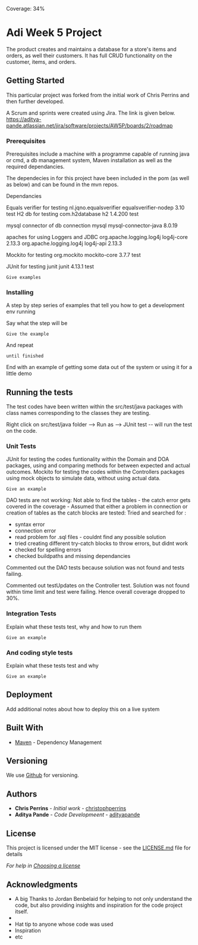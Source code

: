 Coverage: 34%
# Adi Week 5 Project 

The product creates and maintains a database for a store's items and orders, as well their customers. It has full CRUD functionality on the customer, items, and orders. 

## Getting Started

This particular project was forked from the initial work of Chris Perrins and then further developed.

A Scrum and sprints were created using Jira. The link is given below.
https://aditya-pande.atlassian.net/jira/software/projects/AW5P/boards/2/roadmap


### Prerequisites

Prerequisites include a machine with a programme capable of running java or cmd, a db management system, Maven installation as well as the required dependancies.

The dependecies in for this project have been included in the pom (as well as below) and can be found in the mvn repos.

Dependancies

Equals verifier for testing
    <dependency>
			<groupId>nl.jqno.equalsverifier</groupId>
			<artifactId>equalsverifier-nodep</artifactId>
			<version>3.10</version>
			<scope>test</scope>
		</dependency>
H2 db for testing 
		<dependency>
			<groupId>com.h2database</groupId>
			<artifactId>h2</artifactId>
			<version>1.4.200</version>
			<scope>test</scope>
		</dependency>
    
mysql connector of db connection
		<!-- https://mvnrepository.com/artifact/mysql/mysql-connector-java -->
		<dependency>
			<groupId>mysql</groupId>
			<artifactId>mysql-connector-java</artifactId>
			<version>8.0.19</version>
		</dependency>
 
 apaches for using Loggers and JDBC
		<dependency>
			<groupId>org.apache.logging.log4j</groupId>
			<artifactId>log4j-core</artifactId>
			<version>2.13.3</version>
		</dependency>
		<dependency>
			<groupId>org.apache.logging.log4j</groupId>
			<artifactId>log4j-api</artifactId>
			<version>2.13.3</version>
		</dependency>
    
Mockito for testing
		<!-- https://mvnrepository.com/artifact/org.mockito/mockito-core -->
		<dependency>
			<groupId>org.mockito</groupId>
			<artifactId>mockito-core</artifactId>
			<version>3.7.7</version>
			<scope>test</scope>
		</dependency>
    
JUnit for testing
		<!-- https://mvnrepository.com/artifact/junit/junit -->
		<dependency>
			<groupId>junit</groupId>
			<artifactId>junit</artifactId>
			<version>4.13.1</version>
			<scope>test</scope>
		</dependency>
```
Give examples
```

### Installing

A step by step series of examples that tell you how to get a development env running

Say what the step will be

```
Give the example
```

And repeat

```
until finished
```

End with an example of getting some data out of the system or using it for a little demo

## Running the tests

The test codes have been written within the src/test/java packages with class names corresponding to the classes they are testing.

Right click on src/test/java folder --> Run as --> JUnit test -- will run the test on the code.

### Unit Tests 

JUnit for testing the codes funtionality within the Domain and DOA packages, using and comparing methods for between expected and actual outcomes.
Mockito for testing the codes within the Controllers packages using mock objects to simulate data, without using actual data.
```
Give an example
```
DAO tests are not working: 
Not able to find the tables - the catch error gets covered in the coverage - Assumed that either a problem in connection or creation of tables as the catch blocks are tested:
Tried and searched for :
- syntax error 
- connection error 
- read problem for .sql files - couldnt find any possible solution
- tried creating different try-catch blocks to throw errors, but didnt work
- checked for spelling errors
- checked buildpaths and missing dependancies

Commented out the DAO tests because solution was not found and tests failing.

Commented out testUpdates on the Controller test. Solution was not found within time limit and test were failing. 
Hence overall coverage dropped to 30%.

### Integration Tests 
Explain what these tests test, why and how to run them

```
Give an example
```

### And coding style tests

Explain what these tests test and why

```
Give an example
```

## Deployment

Add additional notes about how to deploy this on a live system

## Built With

* [Maven](https://maven.apache.org/) - Dependency Management

## Versioning

We use [Github](https://github.com/) for versioning.

## Authors

* **Chris Perrins** - *Initial work* - [christophperrins](https://github.com/christophperrins)
* **Aditya Pande** - *Code Developmeent* - [adityapande](https://github.com/aditya2133)

## License

This project is licensed under the MIT license - see the [LICENSE.md](LICENSE.md) file for details 

*For help in [Choosing a license](https://choosealicense.com/)*

## Acknowledgments
* A big Thanks to Jordan Benbelaid for helping to not only understand the code, but also providing insights and inspiration for the code project itself.
* 
* Hat tip to anyone whose code was used
* Inspiration
* etc

